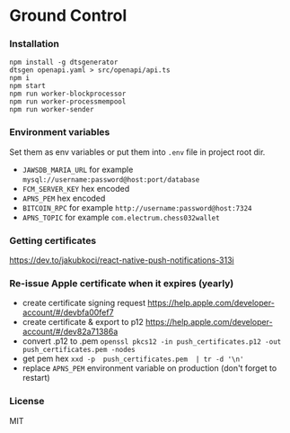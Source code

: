 # Ground Control

### Installation

```shell script
npm install -g dtsgenerator
dtsgen openapi.yaml > src/openapi/api.ts
npm i
npm start
npm run worker-blockprocessor
npm run worker-processmempool
npm run worker-sender
```

### Environment variables

Set them as env variables or put them into `.env` file in project root dir.

- `JAWSDB_MARIA_URL` for example `mysql://username:password@host:port/database`
- `FCM_SERVER_KEY` hex encoded
- `APNS_PEM` hex encoded
- `BITCOIN_RPC` for example `http://username:password@host:7324`
- `APNS_TOPIC` for example `com.electrum.chess032wallet`

### Getting certificates

https://dev.to/jakubkoci/react-native-push-notifications-313i

### Re-issue Apple certificate when it expires (yearly)

- create certificate signing request https://help.apple.com/developer-account/#/devbfa00fef7
- create certificate & export to p12 https://help.apple.com/developer-account/#/dev82a71386a
- convert .p12 to .pem `openssl pkcs12 -in push_certificates.p12 -out push_certificates.pem -nodes`
- get pem hex `xxd -p  push_certificates.pem  | tr -d '\n'`
- replace `APNS_PEM` environment variable on production (don't forget to restart)

### License

MIT
